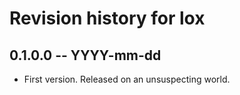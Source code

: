# Revision history for lox

## 0.1.0.0  -- YYYY-mm-dd

* First version. Released on an unsuspecting world.
